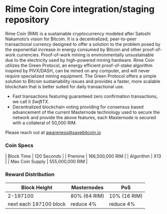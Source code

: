 Rime Coin Core integration/staging repository
=================================================

Rime Coin (RIM) is a sustainable cryptocurrency modeled after Satoshi Nakamoto’s vision for Bitcoin. It is a decentralized, peer-to-peer transactional currency designed to offer a solution to the problem posed by the exponential increase in energy consumed by Bitcoin and other proof-of-work currencies. Proof-of-work mining is environmentally unsustainable due to the electricity used by high-powered mining hardware. Rime Coin utilizes the Green Protocol, an energy efficient proof-of-stake algorithm inspired by PIVX/DASH, can be mined on any computer, and will never require specialized mining equipment. The Green Protocol offers a simple solution to Bitcoin sustainability issues and provides a faster, more scalable blockchain that is better suited for daily transactional use.

- Fast transactions featuring guaranteed zero confirmation transactions, we call it _SwiftTX_.
- Decentralized blockchain voting providing for consensus based advancement of the current Masternode
  technology used to secure the network and provide the above features, each Masternode is secured
  with a collateral of 50,000 RIM.


Please reach out at awareness@savebitcoin.io

### Coin Specs
| Block Time                  | 120 Seconds     |
| Premine                     | 166,500,000 RIM |
| Algorithm                   | X13             |
| Max Coin Supply             | 555,000,000 RIM |

### Reward Distribution

| **Block Height**                | **Masternodes**  | **PoS**          |
|---------------------------------|------------------|------------------|
| 2-197100                        | 80% (64 RIM)     | 10% (16 RIM)     | 
| next each 197100  block         | reduce 4%        | reduce 4%     | 
